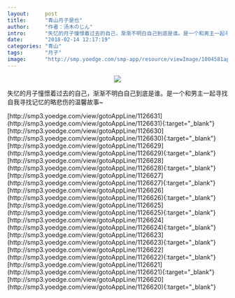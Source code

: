 ```yaml
---
layout:     post
title:      "青山月子是也"
author:     "作者：汤木のじん"
intro:      "失忆的月子憧憬着过去的自己，渐渐不明白自己到底是谁。是一个和男主一起寻找自我寻找记忆的略悲伤的温馨故事~"
date:       "2018-02-14 12:17:19"
categories: "青山"
tags:       "月子"
image:      "http://smp.yoedge.com/smp-app/resource/viewImage/1004581appline.png"
---
```

<div style="text-align: center">
<p><img src="http://smp.yoedge.com/smp-app/resource/viewImage/1004581appline.png"/></p>
</div>
<p class="post-meta">
<span>失忆的月子憧憬着过去的自己，渐渐不明白自己到底是谁。是一个和男主一起寻找自我寻找记忆的略悲伤的温馨故事~</span>
</p>
[http://smp3.yoedge.com/view/gotoAppLine/1126631](http://smp3.yoedge.com/view/gotoAppLine/1126631){:target="_blank"}
[http://smp3.yoedge.com/view/gotoAppLine/1126630](http://smp3.yoedge.com/view/gotoAppLine/1126630){:target="_blank"}
[http://smp3.yoedge.com/view/gotoAppLine/1126629](http://smp3.yoedge.com/view/gotoAppLine/1126629){:target="_blank"}
[http://smp3.yoedge.com/view/gotoAppLine/1126628](http://smp3.yoedge.com/view/gotoAppLine/1126628){:target="_blank"}
[http://smp3.yoedge.com/view/gotoAppLine/1126627](http://smp3.yoedge.com/view/gotoAppLine/1126627){:target="_blank"}
[http://smp3.yoedge.com/view/gotoAppLine/1126626](http://smp3.yoedge.com/view/gotoAppLine/1126626){:target="_blank"}
[http://smp3.yoedge.com/view/gotoAppLine/1126625](http://smp3.yoedge.com/view/gotoAppLine/1126625){:target="_blank"}
[http://smp3.yoedge.com/view/gotoAppLine/1126624](http://smp3.yoedge.com/view/gotoAppLine/1126624){:target="_blank"}
[http://smp3.yoedge.com/view/gotoAppLine/1126623](http://smp3.yoedge.com/view/gotoAppLine/1126623){:target="_blank"}
[http://smp3.yoedge.com/view/gotoAppLine/1126622](http://smp3.yoedge.com/view/gotoAppLine/1126622){:target="_blank"}
[http://smp3.yoedge.com/view/gotoAppLine/1126621](http://smp3.yoedge.com/view/gotoAppLine/1126621){:target="_blank"}
[http://smp3.yoedge.com/view/gotoAppLine/1126620](http://smp3.yoedge.com/view/gotoAppLine/1126620){:target="_blank"}


